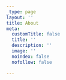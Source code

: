```yaml
---
_type: page
layout: ''
title: About
meta:
  customTitle: false
  title: ''
  description: ''
  image: ''
  noindex: false
  nofollow: false

---
```

